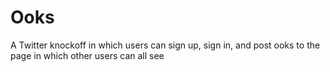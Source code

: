 Ooks
====

A Twitter knockoff in which users can sign up, sign in, and post ooks to the page in which other users can all see
